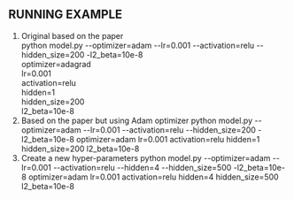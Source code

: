## RUNNING EXAMPLE
1. Original based on the paper  
   python model.py --optimizer=adam --lr=0.001 --activation=relu --hidden_size=200 -l2_beta=10e-8  
   optimizer=adagrad  
   lr=0.001  
   activation=relu  
   hidden=1  
   hidden_size=200  
   l2_beta=10e-8  
2. Based on the paper but using Adam optimizer
   python model.py --optimizer=adam --lr=0.001 --activation=relu --hidden_size=200 -l2_beta=10e-8
   optimizer=adam
   lr=0.001
   activation=relu
   hidden=1
   hidden_size=200
   l2_beta=10e-8
3. Create a new hyper-parameters
   python model.py --optimizer=adam --lr=0.001 --activation=relu --hidden=4 --hidden_size=500 -l2_beta=10e-8
   optimizer=adam
   lr=0.001
   activation=relu
   hidden=4
   hidden_size=500
   l2_beta=10e-8
